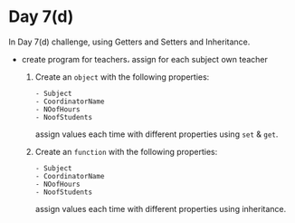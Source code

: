 # Day 7(d)
In Day 7(d) challenge, using Getters and Setters and Inheritance.

* create program for teachers، assign for each subject own teacher
     1. Create an ```object``` with the following properties:
		```
		- Subject
		- CoordinatorName
		- NOofHours
		- NoofStudents
		```
		assign values each time with different properties using ```set``` & ```get```.

 	 2. Create an ```function``` with the following properties:
 	 	```
		- Subject
		- CoordinatorName
		- NOofHours
		- NoofStudents
		```
		assign values each time with different properties using inheritance.